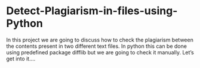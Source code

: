 # Detect-Plagiarism-in-files-using-Python
In this project we are going to discuss how to check the plagiarism between the contents present in two different text files. In python this can be done using predefined package difflib but we are going to check it manually. Let’s get into it….
